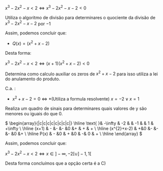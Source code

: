 $x^{3} -2x^{2}-x<2 \iff x^{3} -2x^{2}-x -2< 0$ 

Utiliza o algoritmo de divisão para determinares o quociente da divisão de $x^{3} -2x^{2}-x -2$ por $-1$

Assim, podemos concluir que: 

 - $Q(x) = (x^{2}+x-2)$
 

Desta forma: 

$x^{3} -2x^{2}-x<2 \iff (x+1) (x^{2}+x-2) < 0$

Determina como calculo auxiliar  os zeros de $x^{2}+x-2$ para isso utiliza a lei do anulamento do produto. 

  C.a. :  
  
   - $x^{2}+x-2 = 0$ $\iff$ *(Utiliza a formula resolvente) $x=-2 \vee x=1$ 

Realiza um quadro de sinais para determinares quais valores de y são menores ou iguais do que 0. 

$
\begin{array}{|c|c|c|c|c|c|c|c|}
\hline
\text{ }& -\infty  & -2 &  & -1 &  & 1 & +\infty  \\
\hline
(x+1) & - &- &- &0 &+ & + & + \\
\hline
(x^{2}+x-2) & +&0 &- &- &- &0 &+ \\
\hline
P(x) & - &0 & + &0 & -& 0 & +  \\
\hline
\end{array}
$

Assim, podemos concluir que: 

$x^{3} -2x^{2}-x<2 \iff x\in ]-\infty, -2[\cup ]-1, 1[$

Desta forma concluímos que a opção certa é a C)




